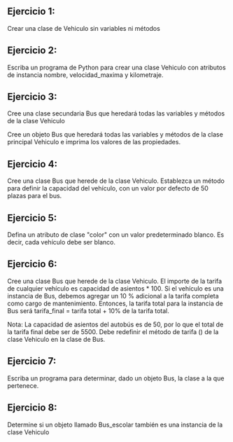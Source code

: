## Ejercicio 1: 
Crear una clase de Vehiculo sin variables ni métodos

## Ejercicio 2: 
Escriba un programa de Python para crear una clase Vehiculo con atributos de instancia nombre, velocidad_maxima y kilometraje.

## Ejercicio 3: 
Cree una clase secundaria Bus que heredará todas las variables y métodos de la clase Vehiculo

Cree un objeto Bus que heredará todas las variables y métodos de la clase principal Vehiculo e imprima los valores de las propiedades.

## Ejercicio 4: 
Cree una clase Bus que herede de la clase Vehiculo. 
Establezca un método para definir la capacidad del vehículo, con un valor por defecto de 50 plazas para el bus.

## Ejercicio 5: 
Defina un atributo de clase "color" con un valor predeterminado blanco. Es decir, cada vehículo debe ser blanco.

## Ejercicio 6:
Cree una clase Bus que herede de la clase Vehiculo. El importe de la tarifa de cualquier vehículo es capacidad de asientos * 100. 
Si el vehículo es una instancia de Bus, debemos agregar un 10 % adicional a la tarifa completa como cargo de mantenimiento. 
Entonces, la tarifa total para la instancia de Bus será 
tarifa_final = tarifa total + 10% de la tarifa total.

Nota: La capacidad de asientos del autobús es de 50, por lo que el total de la tarifa final debe ser de 5500. Debe redefinir el método de tarifa () de la clase Vehiculo en la clase de Bus.

## Ejercicio 7:
Escriba un programa para determinar, dado un objeto Bus,  la clase a la que pertenece.

## Ejercicio 8: 
Determine si un objeto llamado Bus_escolar también es una instancia de la clase Vehiculo